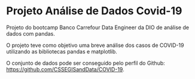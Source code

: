 # Projeto Análise de Dados Covid-19
Projeto do bootcamp Banco Carrefour Data Engineer da DIO de análise de dados com pandas.

O projeto teve como objetivo uma breve análise dos casos de COVID-19 utilizando as bibliotecas pandas e matplotlib.

O conjunto de dados pode ser conseguido pelo perfil do Github: https://github.com/CSSEGISandData/COVID-19.
